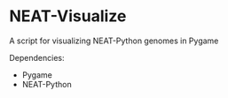 # NEAT-Visualize
A script for visualizing NEAT-Python genomes in Pygame

Dependencies:
- Pygame
- NEAT-Python
